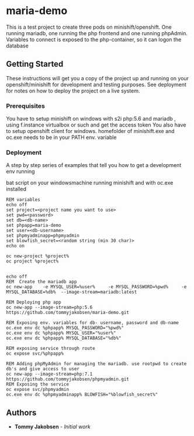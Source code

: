 # maria-demo

This is a test project to create three pods on minishift/openshift. One running mariadb, one running the php frontend and one running phpAdmin.
Variables to connect is exposed to the php-container, so it can logon the database

## Getting Started

These instructions will get you a copy of the project up and running on your openshift/minishift for development and testing purposes. See deployment for notes on how to deploy the project on a live system.

### Prerequisites

You have to setup minishift on windows with s2i php:5.6 and mariadb , using f.instance virtualbox or such and get the access token
You also have to setup openshift client for windows.
homefolder of minishift.exe and oc.exe needs to be in your PATH env. variable

### Deployment

A step by step series of examples that tell you how to get a development env running

bat script on your windowsmachine running minishift and with oc.exe installed

```
REM variables
echo off
set project=<project name you want to use>
set pwd=<password>
set db=<db-name>
set phpapp=maria-demo
set user=<db-username>
set phpmyadminapp=phpmyadmin
set blowfish_secret=<random string (min 30 char)>
echo on

oc new-project %project%
oc project %project%


echo off
REM  Create the mariadb app
oc new-app    -e MYSQL_USER=%user%     -e MYSQL_PASSWORD=%pwd%     -e MYSQL_DATABASE=%db%  --image-stream=mariadb:latest 

REM Deploying php app
oc new-app --image-stream=php:5.6 https://github.com/tommyjakobsen/maria-demo.git 

REM Exposing env. variables for db- username, password and db-name
oc.exe env dc %phpapp% MYSQL_PASSWORD="%pwd%"
oc.exe env dc %phpapp% MYSQL_USER="%user%"
oc.exe env dc %phpapp% MYSQL_DATABASE="%db%"

REM exposing service through route
oc expose svc/%phpapp%

REM Adding phpMyAdmin for managing the mariadb. use rootpwd to create db's and give access to user 
oc new-app --image-stream=php:7.1 https://github.com/tommyjakobsen/phpmyadmin.git
REM Exposing the service
oc expose svc/phpmyadmin
oc.exe env dc %phpmyadminapp% BLOWFISH="%blowfish_secret%"
```





## Authors

* **Tommy Jakobsen** - *Initial work* 

